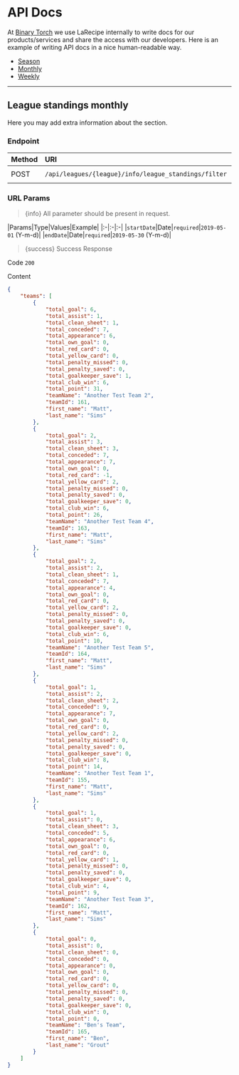 # API Docs

At [Binary Torch](https://binarytorch.com.my/) we use LaRecipe internally to write docs for our products/services and share the access with our developers. Here is an example of writing API docs in a nice human-readable way.

- [Season](/docs/{{version}}/api/division/league_standings/season)
- [Monthly](/docs/{{version}}/api/division/league_standings/month)
- [Weekly](/docs/{{version}}/api/division/league_standings/week)

---
<a name="division_edit"></a>
## League standings monthly

Here you may add extra information about the section.

### Endpoint

|Method|URI|Headers|
|:-|:-|:-|
|POST|`/api/leagues/{league}/info/league_standings/filter`|`Bearer Token`|

### URL Params

> {info} All parameter should be present in request.

|Params|Type|Values|Example|
|:-|:-|:-|
|`startDate`|Date|`required`|`2019-05-01` (Y-m-d)|
|`endDate`|Date|`required`|`2019-05-30` (Y-m-d)|

> {success} Success Response

Code `200`

Content

```json
{
    "teams": [
        {
            "total_goal": 6,
            "total_assist": 1,
            "total_clean_sheet": 1,
            "total_conceded": 7,
            "total_appearance": 6,
            "total_own_goal": 0,
            "total_red_card": 0,
            "total_yellow_card": 0,
            "total_penalty_missed": 0,
            "total_penalty_saved": 0,
            "total_goalkeeper_save": 1,
            "total_club_win": 6,
            "total_point": 31,
            "teamName": "Another Test Team 2",
            "teamId": 161,
            "first_name": "Matt",
            "last_name": "Sims"
        },
        {
            "total_goal": 2,
            "total_assist": 3,
            "total_clean_sheet": 3,
            "total_conceded": 7,
            "total_appearance": 7,
            "total_own_goal": 0,
            "total_red_card": -1,
            "total_yellow_card": 2,
            "total_penalty_missed": 0,
            "total_penalty_saved": 0,
            "total_goalkeeper_save": 0,
            "total_club_win": 6,
            "total_point": 26,
            "teamName": "Another Test Team 4",
            "teamId": 163,
            "first_name": "Matt",
            "last_name": "Sims"
        },
        {
            "total_goal": 2,
            "total_assist": 2,
            "total_clean_sheet": 1,
            "total_conceded": 7,
            "total_appearance": 4,
            "total_own_goal": 0,
            "total_red_card": 0,
            "total_yellow_card": 2,
            "total_penalty_missed": 0,
            "total_penalty_saved": 0,
            "total_goalkeeper_save": 0,
            "total_club_win": 6,
            "total_point": 10,
            "teamName": "Another Test Team 5",
            "teamId": 164,
            "first_name": "Matt",
            "last_name": "Sims"
        },
        {
            "total_goal": 1,
            "total_assist": 2,
            "total_clean_sheet": 2,
            "total_conceded": 9,
            "total_appearance": 7,
            "total_own_goal": 0,
            "total_red_card": 0,
            "total_yellow_card": 2,
            "total_penalty_missed": 0,
            "total_penalty_saved": 0,
            "total_goalkeeper_save": 0,
            "total_club_win": 8,
            "total_point": 14,
            "teamName": "Another Test Team 1",
            "teamId": 155,
            "first_name": "Matt",
            "last_name": "Sims"
        },
        {
            "total_goal": 1,
            "total_assist": 0,
            "total_clean_sheet": 3,
            "total_conceded": 5,
            "total_appearance": 6,
            "total_own_goal": 0,
            "total_red_card": 0,
            "total_yellow_card": 1,
            "total_penalty_missed": 0,
            "total_penalty_saved": 0,
            "total_goalkeeper_save": 0,
            "total_club_win": 4,
            "total_point": 9,
            "teamName": "Another Test Team 3",
            "teamId": 162,
            "first_name": "Matt",
            "last_name": "Sims"
        },
        {
            "total_goal": 0,
            "total_assist": 0,
            "total_clean_sheet": 0,
            "total_conceded": 0,
            "total_appearance": 0,
            "total_own_goal": 0,
            "total_red_card": 0,
            "total_yellow_card": 0,
            "total_penalty_missed": 0,
            "total_penalty_saved": 0,
            "total_goalkeeper_save": 0,
            "total_club_win": 0,
            "total_point": 0,
            "teamName": "Ben's Team",
            "teamId": 165,
            "first_name": "Ben",
            "last_name": "Grout"
        }
    ]
}
```
